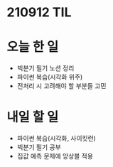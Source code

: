 # 210912 TIL

# 오늘 한 일
- 빅분기 필기 노션 정리
- 파이썬 복습(시각화 위주)
- 전처리 시 고려해야 할 부분들 고민

# 내일 할 일
- 파이썬 복습(시각화, 사이킷런)
- 빅분기 필기 공부
- 집값 예측 문제에 앙상블 적용

